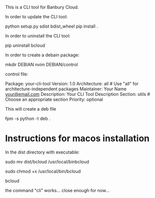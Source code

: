 This is a CLI tool for Banbury Cloud. 


In order to update the CLI tool:

python setup.py sdist bdist_wheel
pip install .

In order to uninstall the CLI tool:

pip uninstall bcloud



In order to create a debain package:

mkdir DEBIAN
nvim DEBIAN/control

control file:

Package: your-cli-tool
Version: 1.0
Architecture: all  # Use "all" for architecture-independent packages
Maintainer: Your Name <your@email.com>
Description: Your CLI Tool Description
Section: utils  # Choose an appropriate section
Priority: optional


This will create a deb file

fpm -s python -t deb .








# Instructions for macos installation
In the dist directory with executable:

sudo mv dist/bcloud /usr/local/binbcloud 

sudo chmod +x /usr/local/bin/bcloud


bcloud


the command "cli" works... close enough for now... 
